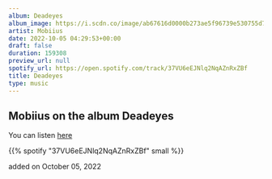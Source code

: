 ```yaml
---
album: Deadeyes
album_image: https://i.scdn.co/image/ab67616d0000b273ae5f96739e530755d7782afe
artist: Mobiius
date: 2022-10-05 04:29:53+00:00
draft: false
duration: 159308
preview_url: null
spotify_url: https://open.spotify.com/track/37VU6eEJNlq2NqAZnRxZBf
title: Deadeyes
type: music
---
```



## Mobiius on the album Deadeyes

You can listen [here](https://open.spotify.com/track/37VU6eEJNlq2NqAZnRxZBf)

{{% spotify "37VU6eEJNlq2NqAZnRxZBf" small %}}

added on October 05, 2022